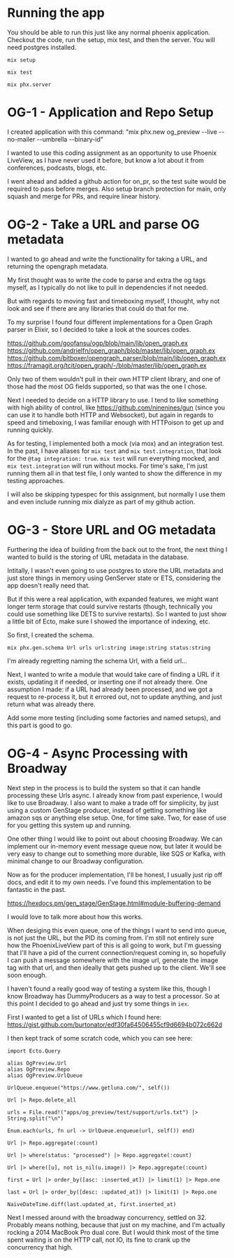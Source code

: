 # Running the app

You should be able to run this just like any normal phoenix application. Checkout the code, run the setup, mix test, and then the server. You will need postgres installed.

```
mix setup

mix test

mix phx.server
```

# OG-1 - Application and Repo Setup

I created application with this command: "mix phx.new og_preview --live --no-mailer --umbrella --binary-id"

I wanted to use this coding assignment as an opportunity to use Phoenix LiveView, as I have never used it before, but know a lot about it from conferences, podcasts, blogs, etc.

I went ahead and added a github action for on_pr, so the test suite would be required to pass before merges. Also setup branch protection for main, only squash and merge for PRs, and require linear history.

# OG-2 - Take a URL and parse OG metadata

I wanted to go ahead and write the functionality for taking a URL, and returning the opengraph metadata.

My first thought was to write the code to parse and extra the og tags myself, as I typically do not like to pull in dependencies if not needed. 

But with regards to moving fast and timeboxing myself, I thought, why not look and see if there are any libraries that could do that for me. 

To my surprise I found four different implementations for a Open Graph parser in Elixir, so I decided to take a look at the sources codes.

https://github.com/goofansu/ogp/blob/main/lib/open_graph.ex
https://github.com/andrielfn/open_graph/blob/master/lib/open_graph.ex
https://github.com/bitboxer/opengraph_parser/blob/main/lib/open_graph.ex
https://framagit.org/tcit/open_graph/-/blob/master/lib/open_graph.ex

Only two of them wouldn't pull in their own HTTP client library, and one of those had the most OG fields supported, so that was the one I chose.

Next I needed to decide on a HTTP library to use. I tend to like something with high ability of control, like https://github.com/ninenines/gun (since you can use it to handle both HTTP and Websocket), but again in regards to speed and timeboxing, I was familiar enough with HTTPoison to get up and running quickly.

As for testing, I implemented both a mock (via mox) and an integration test. In the past, I have aliases for `mix test` and `mix test.integration`, that look for the `@tag integration: true`. `mix test` will run everything mocked, and `mix test.integration` will run without mocks. For time's sake, I'm just running them all in that test file, I only wanted to show the difference in my testing approaches.

I will also be skipping typespec for this assignment, but normally I use them and even include running mix dialyze as part of my github action.

# OG-3 - Store URL and OG metadata

Furthering the idea of building from the back out to the front, the next thing I wanted to build is the storing of URL metadata in the database.

Intitally, I wasn't even going to use postgres to store the URL metadata and just store things in memory using GenServer state or ETS, considering the app doesn't really need that. 

But if this were a real application, with expanded features, we might want longer term storage that could survive restarts (though, technically you could use something like DETS to survive restarts). So I wanted to just show a little bit of Ecto, make sure I showed the importance of indexing, etc.

So first, I created the schema.

```
mix phx.gen.schema Url urls url:string image:string status:string
```

I'm already regretting naming the schema Url, with a field url...

Next, I wanted to write a module that would take care of finding a URL if it exists, updating it if needed, or inserting one if not already there. One assumption I made: if a URL had already been processed, and we got a request to re-process it, but it errored out, not to update anything, and just return what was already there.

Add some more testing (including some factories and named setups), and this part is good to go.

# OG-4 - Async Processing with Broadway

Next step in the process is to build the system so that it can handle processing these Urls async. I already know from past experience, I would like to use Broadway. I also want to make a trade off for simplicity, by just using a custom GenStage producer, instead of getting something like amazon sqs or anything else setup. One, for time sake. Two, for ease of use for you getting this system up and running.

One other thing I would like to point out about choosing Broadway. We can implement our in-memory event message queue now, but later it would be very easy to change out to something more durable, like SQS or Kafka, with minimal change to our Broadway configuration.

Now as for the producer implementation, I'll be honest, I usually just rip off docs, and edit it to my own needs. I've found this implementation to be fantastic in the past.

https://hexdocs.pm/gen_stage/GenStage.html#module-buffering-demand

I would love to talk more about how this works. 

When desiging this even queue, one of the things I want to send into queue, is not just the URL, but the PID its coming from. I'm still not entirely sure how the PhoenixLiveView part of this is all going to work, but I'm guessing that I'll have a pid of the current connection/request coming in, so hopefully I can push a message somewhere with the image url, generate the image tag with that url, and then ideally that gets pushed up to the client. We'll see soon enough.

I haven't found a really good way of testing a system like this, though I know Broadway has DummyProducers as a way to test a processor. So at this point I decided to go ahead and just try some things in `iex`. 

First I wanted to get a list of URLs which I found here: https://gist.github.com/burtonator/edf30fa64506455cf9d6694b072c662d

I then kept track of some scratch code, which you can see here:

```
import Ecto.Query

alias OgPreview.Url
alias OgPreview.Repo
alias OgPreview.UrlQueue

UrlQueue.enqueue("https://www.getluna.com/", self())

Url |> Repo.delete_all

urls = File.read!("apps/og_preview/test/support/urls.txt") |> String.split("\n")

Enum.each(urls, fn url -> UrlQueue.enqueue(url, self()) end)

Url |> Repo.aggregate(:count)

Url |> where(status: "processed") |> Repo.aggregate(:count)

Url |> where([u], not is_nil(u.image)) |> Repo.aggregate(:count)

first = Url |> order_by([asc: :inserted_at]) |> limit(1) |> Repo.one

last = Url |> order_by([desc: :updated_at]) |> limit(1) |> Repo.one

NaiveDateTime.diff(last.updated_at, first.inserted_at)
```

Next I messed around with the broadway concurrency, settled on 32. Probably means nothing, because that just on my machine, and I'm actually rocking a 2014 MacBook Pro dual core. But I would think most of the time spent waiting is on the HTTP call, not IO, its fine to crank up the concurrency that high.